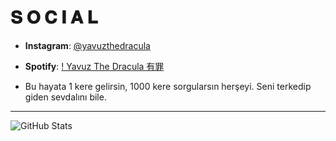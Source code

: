<h1>𝐒 𝐎 𝐂 𝐈 𝐀 𝐋</h1>

- **Instagram**: [@yavuzthedracula](https://www.instagram.com/yavuzthedracula)
- **Spotify**: [! Yavuz The Dracula 有罪](https://open.spotify.com/playlist/6x11UxMCht0JU1F9vvkrUG)

- Bu hayata 1 kere gelirsin, 1000 kere sorgularsın herşeyi. Seni terkedip giden sevdalını bile.
<hr>

![GitHub Stats](https://github-readme-stats.vercel.app/api?username=yavuzthedracula&show_icons=true&icon_color=ff0051&theme=dark&bg_color=000&border_color=aeaeae)
